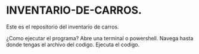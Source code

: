 # INVENTARIO-DE-CARROS.
Este es el repositorio del inventario de carros.

¿Como ejecutar el programa?
Abre una terminal o powershell.
Navega hasta donde tengas el archivo del codigo.
Ejecuta el codigo.
